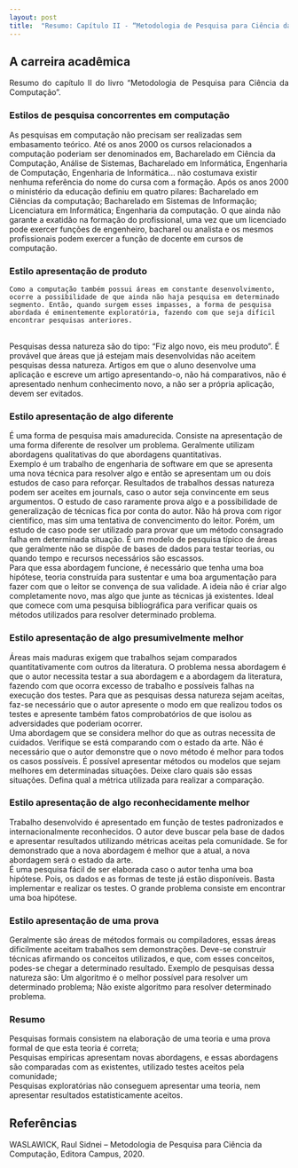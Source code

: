 ```yaml
---
layout: post
title:  "Resumo: Capítulo II - “Metodologia de Pesquisa para Ciência da Computação"
---
```


## A carreira acadêmica
<p style='text-align: justify;'>
Resumo do capítulo II do livro “Metodologia de Pesquisa para Ciência da Computação”.
<br>

### Estilos de pesquisa concorrentes em computação

As pesquisas em computação não precisam ser realizadas sem embasamento teórico. Até os anos 2000 os cursos relacionados a computação poderiam ser denominados em, Bacharelado em Ciência da Computação, Análise de Sistemas, Bacharelado em Informática, Engenharia de Computação, Engenharia de Informática… não costumava existir nenhuma referência do nome do cursa com a formação. Após os anos 2000 o ministério da educação definiu em quatro pilares: Bacharelado em Ciências da computação; Bacharelado em Sistemas de Informação; Licenciatura em Informática; Engenharia da computação. O que ainda não garante a exatidão na formação do profissional, uma vez que um licenciado pode exercer funções de engenheiro, bacharel ou analista e os mesmos profissionais podem exercer a função de docente em cursos de computação.
<br>

### Estilo apresentação de produto
    Como a computação também possui áreas em constante desenvolvimento, ocorre a possibilidade de que ainda não haja pesquisa em determinado segmento. Então, quando surgem esses impasses, a forma de pesquisa abordada é eminentemente exploratória, fazendo com que seja difícil encontrar pesquisas anteriores.
<br>
Pesquisas dessa natureza são do tipo: “Fiz algo novo, eis meu produto”. É provável que áreas que já estejam mais desenvolvidas não aceitem pesquisas dessa natureza. Artigos em que o aluno desenvolve uma aplicação e escreve um artigo apresentando-o, não há comparativos, não é apresentado nenhum conhecimento novo, a não ser a própria aplicação, devem ser evitados.
<br>

### Estilo apresentação de algo diferente

É uma forma de pesquisa mais amadurecida. Consiste na apresentação de uma forma diferente de resolver um problema. Geralmente utilizam abordagens qualitativas do que abordagens quantitativas.
<br>
Exemplo é um trabalho de engenharia de software em que se apresenta uma nova técnica para resolver algo e então se apresentam um ou dois estudos de caso para reforçar. Resultados de trabalhos dessas natureza podem ser aceites em journals, caso o autor seja convincente em seus argumentos. O estudo de caso raramente prova algo e a possibilidade de generalização de técnicas fica por conta do autor. Não há prova com rigor cientifico, mas sim uma tentativa de convencimento do leitor. Porém, um estudo de caso pode ser utilizado para provar que um método consagrado falha em determinada situação. É um modelo de pesquisa típico de áreas que geralmente não se dispõe de bases de dados para testar teorias, ou quando tempo e recursos necessários são escassos. 
<br>
Para que  essa abordagem funcione, é necessário que tenha uma boa hipótese, teoria construída para sustentar e uma boa argumentação para fazer com que o leitor se convença de sua validade. A ideia não é criar algo completamente novo, mas algo que junte as técnicas já existentes. Ideal que comece com uma pesquisa bibliográfica para verificar quais os métodos utilizados para resolver determinado problema.
<br>

### Estilo apresentação de algo presumivelmente melhor

Áreas mais maduras exigem que trabalhos sejam comparados quantitativamente com outros da literatura. O problema nessa abordagem é que o autor necessita testar a sua abordagem e a abordagem da literatura, fazendo com que ocorra excesso de trabalho e possíveis falhas na execução dos testes. Para que as pesquisas dessa natureza sejam aceitas, faz-se necessário que o autor apresente o modo em que realizou todos os testes e apresente também fatos comprobatórios de que isolou as adversidades que poderiam ocorrer.
<br>
Uma abordagem que se considera melhor do que as outras necessita de cuidados. Verifique se está comparando com o estado da arte. Não é necessário que o autor demonstre que o novo método é melhor para todos os casos possíveis. É possível apresentar métodos ou modelos que sejam melhores em determinadas situações. Deixe claro quais são essas situações. Defina qual a métrica utilizada para realizar a comparação.
<br>

### Estilo apresentação de algo reconhecidamente melhor

Trabalho desenvolvido é apresentado em função de testes padronizados e internacionalmente reconhecidos. O autor deve buscar pela base de dados e apresentar resultados utilizando métricas aceitas pela comunidade. Se for demonstrado que a nova abordagem é melhor que a atual, a nova abordagem será o estado da arte.
<br>
É uma pesquisa fácil de ser elaborada caso o autor tenha uma boa hipótese. Pois, os dados e as formas de teste já estão disponíveis. Basta implementar e realizar os testes. O grande problema consiste em encontrar uma boa hipótese.
<br>

### Estilo apresentação de uma prova

Geralmente são áreas de métodos formais ou compiladores, essas áreas dificilmente aceitam trabalhos sem demonstrações. Deve-se construir técnicas afirmando os conceitos utilizados, e que, com esses conceitos, podes-se chegar a determinado resultado. Exemplo de pesquisas dessa natureza são: Um algoritmo é o melhor possível para resolver um determinado problema; Não existe algoritmo para resolver determinado problema.
<br>

### Resumo

Pesquisas formais consistem na elaboração de uma teoria e uma prova formal de que esta teoria é correta;
<br>
Pesquisas empíricas apresentam novas abordagens, e essas abordagens são comparadas com as existentes, utilizado testes aceitos pela comunidade;
<br>
Pesquisas exploratórias não conseguem apresentar uma teoria, nem apresentar resultados estatisticamente aceitos.
<br>

</p>

## Referências
WASLAWICK, Raul Sidnei – Metodologia de Pesquisa para Ciência da Computação, Editora Campus, 2020.